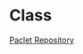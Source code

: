 # Class

[Paclet Repository](https://resources.wolframcloud.com/PacletRepository/resources/Wolfram/Class/)